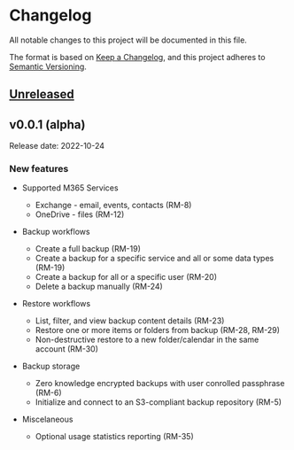 # Changelog

All notable changes to this project will be documented in this file.

The format is based on [Keep a Changelog](https://keepachangelog.com/en/1.0.0/),
and this project adheres to [Semantic Versioning](https://semver.org/spec/v2.0.0.html).

## [Unreleased]

[Unreleased]: https://github.com/https://github.com/alcionai/corso/compare/...HEAD

## v0.0.1 (alpha)

Release date: 2022-10-24

### New features

* Supported M365 Services
  * Exchange - email, events, contacts (RM-8)
  * OneDrive - files (RM-12)

* Backup workflows
  * Create a full backup (RM-19)
  * Create a backup for a specific service and all or some data types (RM-19)
  * Create a backup for all or a specific user (RM-20)
  * Delete a backup manually (RM-24)

* Restore workflows
  * List, filter, and view backup content details (RM-23)
  * Restore one or more items or folders from backup (RM-28, RM-29)
  * Non-destructive restore to a new folder/calendar in the same account (RM-30)

* Backup storage
  * Zero knowledge encrypted backups with user conrolled passphrase (RM-6)
  * Initialize and connect to an S3-compliant backup repository (RM-5)

* Miscelaneous
  * Optional usage statistics reporting (RM-35)
